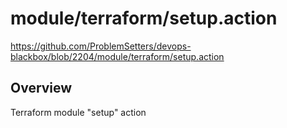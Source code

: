 # module/terraform/setup.action

https://github.com/ProblemSetters/devops-blackbox/blob/2204/module/terraform/setup.action

## Overview

Terraform module "setup" action


